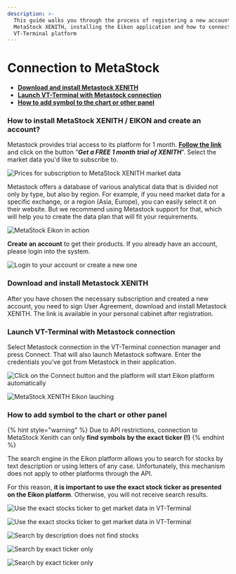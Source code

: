 ```yaml
---
description: >-
  This guide walks you through the process of registering a new account for
  MetaStock XENITH, installing the Eikon application and how to connect it via
  VT-Terminal platform
---
```


# Connection to MetaStock

* ****[**Download and install Metastock XENITH**](connection-to-metastock.md#download-and-install-metastock-xenith)****
* ****[**Launch VT-Terminal with Metastock connection**](connection-to-metastock.md#launch-quantower-with-metastock-connection)****
* ****[**How to add symbol to the chart or other panel**](connection-to-metastock.md#how-to-add-symbol-to-the-chart-or-other-panel)****

### How to install Meta**S**tock XENITH / EIKON and create an account?

Metastock provides trial access to its platform for 1 month. [**Follow the link**](https://www.metastock.com/offer/ek/?whc=quantowerek\&pc=Eq-quantower) and click on the button “_**Get a FREE 1 month trial of XENITH**_”. Select the market data you'd like to subscribe to.

![Prices for subscription to MetaStock XENITH market data ](../.gitbook/assets/pricing-metastoc-xenith-\_-eikon.png)

Metastock offers a database of various analytical data that is divided not only by type, but also by region. For example, if you need market data for a specific exchange, or a region (Asia, Europe), you can easily select it on their website. But we recommend using Metastock support for that, which will help you to create the data plan that will fit your requirements.

![MetaStock Eikon in action](<../.gitbook/assets/screenshot\_3 (1).png>)

**Create an account** to get their products. If you already have an account, please login into the system.

![Login to your account or create a new one](../.gitbook/assets/create-an-account-metastock.png)

### **Download and install Metastock XENITH**

After you have chosen the necessary subscription and created a new account, you need to sign User Agreement, download and install Metastock XENITH. The link is available in your personal cabinet after registration.

### **Launch VT-Terminal with Metastock connection**

Select Metastock connection in the VT-Terminal connection manager and press Connect. That will also launch Metastock software. Enter the credentials you’ve got from Metastock in their application.

![Click on the Connect button and the platform will start Eikon platform automatically](../.gitbook/assets/connection-to-metastock.png)

![MetaStock XENITH Eikon lauching](../.gitbook/assets/thomson-reuters-eikon-connection.png)

### **How to add symbol to the chart or other panel**

{% hint style="warning" %}
Due to API restrictions, connection to MetaStock Xenith can only **find symbols by the exact ticker (!)**
{% endhint %}

The search engine in the Eikon platform allows you to search for stocks by text description or using letters of any case. Unfortunately, this mechanism does not apply to other platforms through the API. 

For this reason, **it is important to use the exact stock ticker as presented on the Eikon platform**. Otherwise, you will not receive search results.

![Use the exact stocks ticker to get market data in VT-Terminal ](<../.gitbook/assets/image (300).png>)

![Use the exact stocks ticker to get market data in VT-Terminal](<../.gitbook/assets/image (298).png>)

![Search by description does not find stocks](<../.gitbook/assets/image (299).png>)

![Search by exact ticker only](<../.gitbook/assets/image (301).png>)

![Search by exact ticker only](<../.gitbook/assets/image (302).png>)
